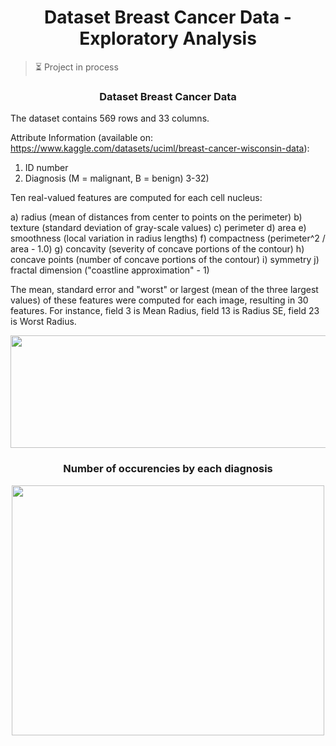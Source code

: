 <h1 align="center">Dataset Breast Cancer Data - Exploratory Analysis</h1>

> ⏳ Project in process

<h3 align="center">Dataset Breast Cancer Data</h3>

The dataset contains 569 rows and 33 columns. 

Attribute Information (available on: https://www.kaggle.com/datasets/uciml/breast-cancer-wisconsin-data):

1) ID number
2) Diagnosis (M = malignant, B = benign)
3-32)

Ten real-valued features are computed for each cell nucleus:

a) radius (mean of distances from center to points on the perimeter)
b) texture (standard deviation of gray-scale values)
c) perimeter
d) area
e) smoothness (local variation in radius lengths)
f) compactness (perimeter^2 / area - 1.0)
g) concavity (severity of concave portions of the contour)
h) concave points (number of concave portions of the contour)
i) symmetry
j) fractal dimension ("coastline approximation" - 1)

The mean, standard error and "worst" or largest (mean of the three
largest values) of these features were computed for each image,
resulting in 30 features. For instance, field 3 is Mean Radius, field
13 is Radius SE, field 23 is Worst Radius.

<p align="center">
  <img width="2000" height="180" src="https://user-images.githubusercontent.com/59098432/205473353-886a9956-c2dd-4298-912b-4556b30816e6.png">
</p>

<h3 align="center">Number of occurencies by each diagnosis</h3>

<p align="center">
  <img width="500" height="400" src="https://user-images.githubusercontent.com/59098432/205474024-b4dba06b-85dc-477d-bd2e-2710a062e527.png">
</p>





